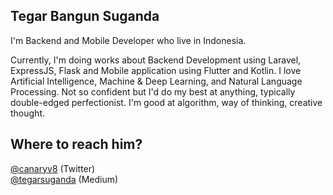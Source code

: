 <!--
**suganda8/suganda8** is a ✨ _special_ ✨ repository because its `README.md` (this file) appears on your GitHub profile.

Here are some ideas to get you started:

- 🔭 I’m currently working on ...
- 🌱 I’m currently learning ...
- 👯 I’m looking to collaborate on ...
- 🤔 I’m looking for help with ...
- 💬 Ask me about ...
- 📫 How to reach me: ...
- 😄 Pronouns: ...
- ⚡ Fun fact: ...
-->

Tegar Bangun Suganda
------
I'm Backend and Mobile Developer who live in Indonesia.

Currently, I'm doing works about Backend Development using Laravel, ExpressJS, Flask and Mobile application using Flutter and Kotlin. I love Artificial Intelligence, Machine & Deep Learning, and Natural Language Processing. Not so confident but I'd do my best at anything, typically double-edged perfectionist. I'm good at algorithm, way of thinking, creative thought.

<!-- ![](static/image.png) -->

Where to reach him?
------
[@canaryv8][1] (Twitter)\
[@tegarsuganda][3] (Medium)

[1]: https://twitter.com/canaryv8
[2]: https://www.instagram.com/astaria8/
[3]: https://medium.com/@tegarsuganda
